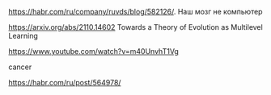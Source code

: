 
https://habr.com/ru/company/ruvds/blog/582126/. Наш мозг не компьютер

https://arxiv.org/abs/2110.14602 Towards a Theory of Evolution as Multilevel Learning

https://www.youtube.com/watch?v=m40UnvhT1Vg

cancer

https://habr.com/ru/post/564978/
